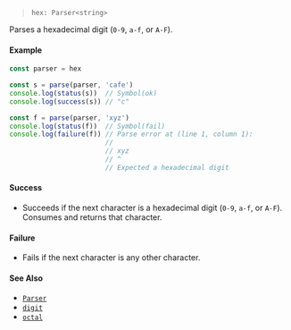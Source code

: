 <!--
 Copyright (c) 2020 Thomas J. Otterson
 
 This software is released under the MIT License.
 https://opensource.org/licenses/MIT
-->

> `hex: Parser<string>`

Parses a hexadecimal digit (`0-9`, `a-f`, or `A-F`).

#### Example

```javascript
const parser = hex

const s = parse(parser, 'cafe')
console.log(status(s))  // Symbol(ok)
console.log(success(s)) // "c"

const f = parse(parser, 'xyz')
console.log(status(f))  // Symbol(fail)
console.log(failure(f)) // Parse error at (line 1, column 1):
                        //
                        // xyz
                        // ^
                        // Expected a hexadecimal digit
```

#### Success

* Succeeds if the next character is a hexadecimal digit (`0-9`, `a-f`, or `A-F`). Consumes and returns that character.

#### Failure

* Fails if the next character is any other character.

#### See Also

* [`Parser`](../types/parser.md)
* [`digit`](digit.md)
* [`octal`](octal.md)